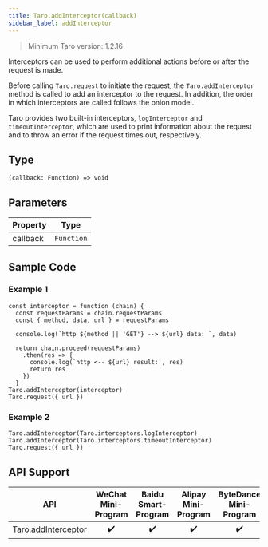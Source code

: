 ```yaml
---
title: Taro.addInterceptor(callback)
sidebar_label: addInterceptor
---
```


> Minimum Taro version: 1.2.16

Interceptors can be used to perform additional actions before or after the request is made.

Before calling `Taro.request` to initiate the request, the `Taro.addInterceptor` method is called to add an interceptor to the request. In addition, the order in which interceptors are called follows the onion model.

Taro provides two built-in interceptors, `logInterceptor` and `timeoutInterceptor`, which are used to print information about the request and to throw an error if the request times out, respectively.

## Type

```tsx
(callback: Function) => void
```

## Parameters

<table>
  <thead>
    <tr>
      <th>Property</th>
      <th>Type</th>
    </tr>
  </thead>
  <tbody>
    <tr>
      <td>callback</td>
      <td><code>Function</code></td>
    </tr>
  </tbody>
</table>

## Sample Code

### Example 1

```tsx
const interceptor = function (chain) {
  const requestParams = chain.requestParams
  const { method, data, url } = requestParams

  console.log(`http ${method || 'GET'} --> ${url} data: `, data)

  return chain.proceed(requestParams)
    .then(res => {
      console.log(`http <-- ${url} result:`, res)
      return res
    })
  }
Taro.addInterceptor(interceptor)
Taro.request({ url })
```

### Example 2

```tsx
Taro.addInterceptor(Taro.interceptors.logInterceptor)
Taro.addInterceptor(Taro.interceptors.timeoutInterceptor)
Taro.request({ url })
```

## API Support

| API | WeChat Mini-Program | Baidu Smart-Program | Alipay Mini-Program | ByteDance Mini-Program | QQ Mini-Program | H5 | React Native |
| :---: | :---: | :---: | :---: | :---: | :---: | :---: | :---: |
| Taro.addInterceptor | ✔️ | ✔️ | ✔️ | ✔️ | ✔️ | ✔️ |  |
